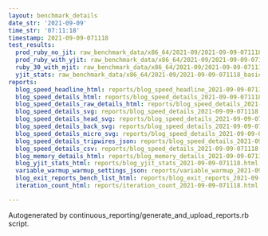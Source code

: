 ```yaml
---
layout: benchmark_details
date_str: '2021-09-09'
time_str: '07:11:18'
timestamp: 2021-09-09-071118
test_results:
  prod_ruby_no_jit: raw_benchmark_data/x86_64/2021-09/2021-09-09-071118_basic_benchmark_prod_ruby_no_jit.json
  prod_ruby_with_yjit: raw_benchmark_data/x86_64/2021-09/2021-09-09-071118_basic_benchmark_prod_ruby_with_yjit.json
  ruby_30_with_mjit: raw_benchmark_data/x86_64/2021-09/2021-09-09-071118_basic_benchmark_ruby_30_with_mjit.json
  yjit_stats: raw_benchmark_data/x86_64/2021-09/2021-09-09-071118_basic_benchmark_yjit_stats.json
reports:
  blog_speed_headline_html: reports/blog_speed_headline_2021-09-09-071118.html
  blog_speed_details_html: reports/blog_speed_details_2021-09-09-071118.html
  blog_speed_details_raw_details_html: reports/blog_speed_details_2021-09-09-071118.raw_details.html
  blog_speed_details_svg: reports/blog_speed_details_2021-09-09-071118.svg
  blog_speed_details_head_svg: reports/blog_speed_details_2021-09-09-071118.head.svg
  blog_speed_details_back_svg: reports/blog_speed_details_2021-09-09-071118.back.svg
  blog_speed_details_micro_svg: reports/blog_speed_details_2021-09-09-071118.micro.svg
  blog_speed_details_tripwires_json: reports/blog_speed_details_2021-09-09-071118.tripwires.json
  blog_speed_details_csv: reports/blog_speed_details_2021-09-09-071118.csv
  blog_memory_details_html: reports/blog_memory_details_2021-09-09-071118.html
  blog_yjit_stats_html: reports/blog_yjit_stats_2021-09-09-071118.html
  variable_warmup_warmup_settings_json: reports/variable_warmup_2021-09-09-071118.warmup_settings.json
  blog_exit_reports_bench_list_html: reports/blog_exit_reports_2021-09-09-071118.bench_list.html
  iteration_count_html: reports/iteration_count_2021-09-09-071118.html

---
```

Autogenerated by continuous_reporting/generate_and_upload_reports.rb script.
